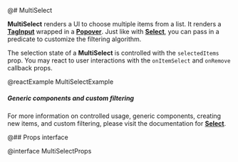 @# MultiSelect

**MultiSelect** renders a UI to choose multiple items from a list. It renders a
[**TagInput**](#core/components/tag-input) wrapped in a [**Popover**](#core/components/popover).
Just like with [**Select**](#select/select), you can pass in a predicate to customize the filtering algorithm.

The selection state of a **MultiSelect** is controlled with the `selectedItems` prop.
You may react to user interactions with the `onItemSelect` and `onRemove` callback props.

@reactExample MultiSelectExample

<div class="@ns-callout @ns-intent-primary @ns-icon-info-sign @ns-callout-has-body-content">
    <h5 class="@ns-heading">Generic components and custom filtering</h5>

For more information on controlled usage, generic components, creating new items, and custom filtering,
please visit the documentation for [**Select**](#select/select).

</div>

@## Props interface

@interface MultiSelectProps
